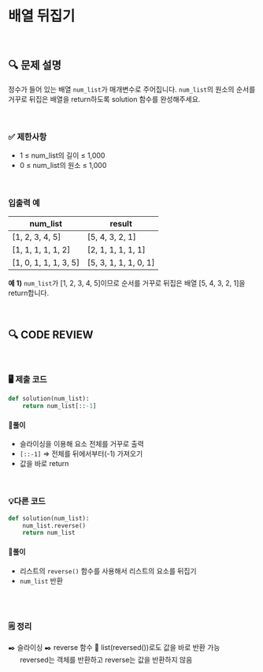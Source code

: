# 배열 뒤집기
<br/>

## **🔍 문제 설명**

정수가 들어 있는 배열 `num_list`가 매개변수로 주어집니다. `num_list`의 원소의 순서를 거꾸로 뒤집은 배열을 return하도록 solution 함수를 완성해주세요.

<br/>

### **✅ 제한사항**

- 1 ≤ num_list의 길이 ≤ 1,000
- 0 ≤ num_list의 원소 ≤ 1,000
<br/>

### **입출력 예**

| num_list |  result |
| -------- | ------- |
|[1, 2, 3, 4, 5] | [5, 4, 3, 2, 1]|
|[1, 1, 1, 1, 1, 2] | [2, 1, 1, 1, 1, 1]|
|[1, 0, 1, 1, 1, 3, 5] | [5, 3, 1, 1, 1, 0, 1]|

**예 1)**
`num_list`가 [1, 2, 3, 4, 5]이므로 순서를 거꾸로 뒤집은 배열 [5, 4, 3, 2, 1]을 return합니다.

<br/>

## **🔍 CODE REVIEW**
<br/>

### **🖥️ 제출 코드**

```python
def solution(num_list):
    return num_list[::-1]
```

#### **📍풀이**

- 슬라이싱을 이용해 요소 전체를 거꾸로 출력
- `[::-1]` ⇒ 전체를 뒤에서부터(-1) 가져오기
- 값을 바로 return

<br/>

### **💡다른 코드**

```python
def solution(num_list):
    num_list.reverse()
    return num_list
```

#### **📍풀이**

- 리스트의 `reverse()` 함수를 사용해서 리스트의 요소를 뒤집기
- `num_list` 반환
<br/>

  #
### **🗒️ 정리**
✒️ 슬라이싱
✒️ reverse 함수
📌 list(reversed())로도 값을 바로 반환 가능  
&nbsp;&nbsp;&nbsp;&nbsp;&nbsp;&nbsp;reversed는 객체를 반환하고 reverse는 값을 반환하지 않음
